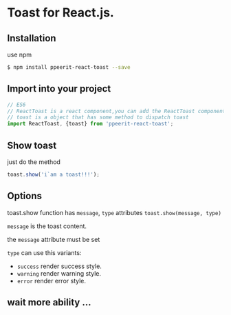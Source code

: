# Toast for React.js.
## Installation
use npm
```sh
$ npm install ppeerit-react-toast --save
```
## Import into your project
```js
// ES6
// ReactToast is a react component,you can add the ReactToast component in the higher dom node
// toast is a object that has some method to dispatch toast
import ReactToast, {toast} from 'ppeerit-react-toast';
```
## Show toast
just do the method
```js
toast.show('i`am a toast!!!');
```
## Options
toast.show function has `message`, `type` attributes
`toast.show(message, type)`

`message` is the toast content.

the `message` attribute must be set

`type` can use this variants:

- `success` render success style.
- `warning` render warning style.
- `error` render error style.

## wait more ability ...

